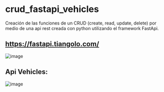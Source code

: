 # crud_fastapi_vehicles
Creación de las funciones de un CRUD (create, read, update, delete) por medio de una api rest creada con python utilizando el framework FastApi.

## https://fastapi.tiangolo.com/
![image](https://user-images.githubusercontent.com/120156978/206639326-7bf6444f-6d84-4bbf-8b39-76e9b69c05d1.png)

## Api Vehicles: 

![image](https://user-images.githubusercontent.com/120156978/206887600-70bb07e1-ffe3-4dc5-81e1-f81163f1ad29.png)
